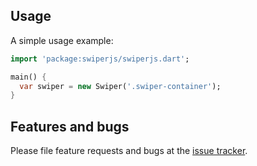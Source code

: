 ## Usage

A simple usage example:

```dart
import 'package:swiperjs/swiperjs.dart';

main() {
  var swiper = new Swiper('.swiper-container');
}
```

## Features and bugs

Please file feature requests and bugs at the [issue tracker][tracker].

[tracker]: https://github.com/samihaddad/dart-swiperjs/issues

